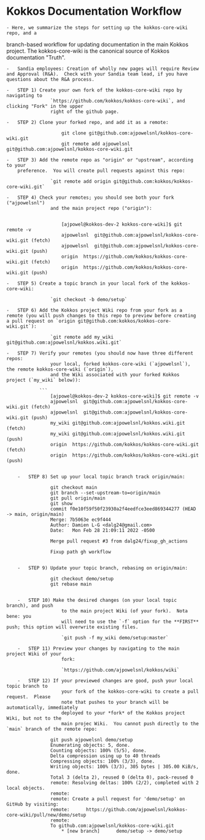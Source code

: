 # Kokkos Documentation Workflow

	- Here, we summarize the steps for setting up the kokkos-core-wiki repo, and a
branch-based workflow for updating documentation in the main Kokkos project.  The kokkos-core-wiki is the
canonical source of Kokkos documentation "Truth".

	-	Sandia employees: Creation of wholly new pages will require Review and Approval (R&A).  Check with your Sandia team lead, if you have questions about the R&A process.

	-	STEP 1) Create your own fork of the kokkos-core-wiki repo by navigating to
					`https://github.com/kokkos/kokkos-core-wiki`, and clicking "Fork" in the upper
					right of the github page.

	-	STEP 2) Clone your forked repo, and add it as a remote:

```
					git clone git@github.com:ajpowelsnl/kokkos-core-wiki.git
					git remote add ajpowelsnl
git@github.com:ajpowelsnl/kokkos-core-wiki.git
```

	-	STEP 3) Add the remote repo as "origin" or "upstream", according to your
		preference.  You will create pull requests against this repo:

					`git remote add origin git@github.com:kokkos/kokkos-core-wiki.git`

	-	STEP 4) Check your remotes; you should see both your fork ("ajpowelsnl")
					and the main project repo ("origin"):

```

					[ajpowel@kokkos-dev-2 kokkos-core-wiki]$ git remote -v
					ajpowelsnl	git@github.com:ajpowelsnl/kokkos-core-wiki.git (fetch)
					ajpowelsnl	git@github.com:ajpowelsnl/kokkos-core-wiki.git (push)
					origin	https://github.com/kokkos/kokkos-core-wiki.git (fetch)
					origin	https://github.com/kokkos/kokkos-core-wiki.git (push)
```

	-	STEP 5) Create a topic branch in your local fork of the kokkos-core-wiki:

					`git checkout -b demo/setup`

	-	STEP 6) Add the Kokkos project Wiki repo from your fork as a remote (you will push changes to this repo to preview before creating a pull request on `origin git@github.com:kokkos/kokkos-core-wiki.git`): 

 					`git remote add my_wiki git@github.com:ajpowelsnl/kokkos.wiki.git`

	-	STEP 7) Verify your remotes (you should now have three different repos: 
					your local, forked kokkos-core-wiki (`ajpowelsnl`), the remote kokkos-core-wiki (`origin`),
					and the Wiki associated with your forked Kokkos project (`my_wiki` below)):

				```
					[ajpowel@kokkos-dev-2 kokkos-core-wiki]$ git remote -v
					ajpowelsnl	git@github.com:ajpowelsnl/kokkos-core-wiki.git (fetch)
					ajpowelsnl	git@github.com:ajpowelsnl/kokkos-core-wiki.git (push)
					my_wiki	git@github.com:ajpowelsnl/kokkos.wiki.git (fetch)
					my_wiki	git@github.com:ajpowelsnl/kokkos.wiki.git (push)
					origin	https://github.com/kokkos/kokkos-core-wiki.git (fetch)
					origin	https://github.com/kokkos/kokkos-core-wiki.git (push)
```

	-	STEP 8) Set up your local topic branch track origin/main:

```
					git checkout main
					git branch --set-upstream-to=origin/main 
					git pull origin/main
					git show
					commit f0e10f59f50f23930a2f4eedfce3eed869344277 (HEAD -> main, origin/main)
					Merge: 7b5063e ec9f444
					Author: Damien L-G <dalg24@gmail.com>
					Date:   Mon Feb 28 21:09:11 2022 -0500

					Merge pull request #3 from dalg24/fixup_gh_actions

					Fixup path gh workflow
```

	-	STEP 9) Update your topic branch, rebasing on origin/main:

```
					git checkout demo/setup
					git rebase main
```

	-	STEP 10) Make the desired changes (on your local topic branch), and push
					to the main project Wiki (of your fork).  Nota bene: you
					will need to use the `-f` option for the **FIRST** push; this option will overwrite existing files.  

					`git push -f my_wiki demo/setup:master`

	-	STEP 11) Preview your changes by navigating to the main project Wiki of your
					fork:

					`https://github.com/ajpowelsnl/kokkos/wiki`

	-	STEP 12) If your previewed changes are good, push your local topic branch to
					your fork of the kokkos-core-wiki to create a pull request.  Please
					note that pushes to your branch will be automatically, immediately
					deployed to your *fork* of the Kokkos project Wiki, but not to the
					main projec Wiki.  You cannot push directly to the `main` branch of the remote repo:

```
					git push ajpowelsnl demo/setup 
					Enumerating objects: 5, done.
					Counting objects: 100% (5/5), done.
					Delta compression using up to 40 threads
					Compressing objects: 100% (3/3), done.
					Writing objects: 100% (3/3), 305 bytes | 305.00 KiB/s, done.
					Total 3 (delta 2), reused 0 (delta 0), pack-reused 0
					remote: Resolving deltas: 100% (2/2), completed with 2 local objects.
					remote: 
					remote: Create a pull request for 'demo/setup' on GitHub by visiting:
					remote:      https://github.com/ajpowelsnl/kokkos-core-wiki/pull/new/demo/setup
					remote: 
					To github.com:ajpowelsnl/kokkos-core-wiki.git
						* [new branch]      demo/setup -> demo/setup
```

